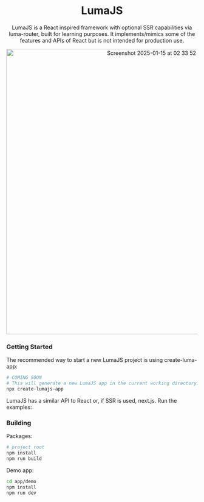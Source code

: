 <h1 align="center">LumaJS</h1>

<p align="center">
LumaJS is a React inspired framework with optional SSR capabilities via luma-router, built for learning purposes. It implements/mimics some of the features and APIs of React but is not intended for production use.
</p>

<p align="center">
<img width="749" alt="Screenshot 2025-01-15 at 02 33 52" src="https://github.com/user-attachments/assets/2b8c01b2-05fc-45f3-b160-5ac4259846f9" />

<p/>

### Getting Started

The recommended way to start a new LumaJS project is using create-luma-app:

```sh
# COMING SOON
# This will generate a new LumaJS app in the current working directory.
npx create-lumajs-app
```

LumaJS has a similar API to React or, if SSR is used, next.js.
Run the examples:

### Building

Packages:

```sh
# project root
npm install
npm run build
```

Demo app:

```sh
cd app/demo
npm install
npm run dev
```
